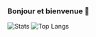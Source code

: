 ### Bonjour et bienvenue 👋

![Stats](https://github-readme-stats.vercel.app/api?username=Melliche&count_private=true&theme=dark&hide=stars)
![Top Langs](https://github-readme-stats.vercel.app/api/top-langs/?username=Melliche&layout=compact&langs_count=10&theme=dark)

<!--
**Melliche/Melliche** is a ✨ _special_ ✨ repository because its `README.md` (this file) appears on your GitHub profile.

Here are some ideas to get you started:

- 🔭 I’m currently working on ...
- 🌱 I’m currently learning ...
- 👯 I’m looking to collaborate on ...
- 🤔 I’m looking for help with ...
- 💬 Ask me about ...
- 📫 How to reach me: ...
- 😄 Pronouns: ...
- ⚡ Fun fact: ...
-->
